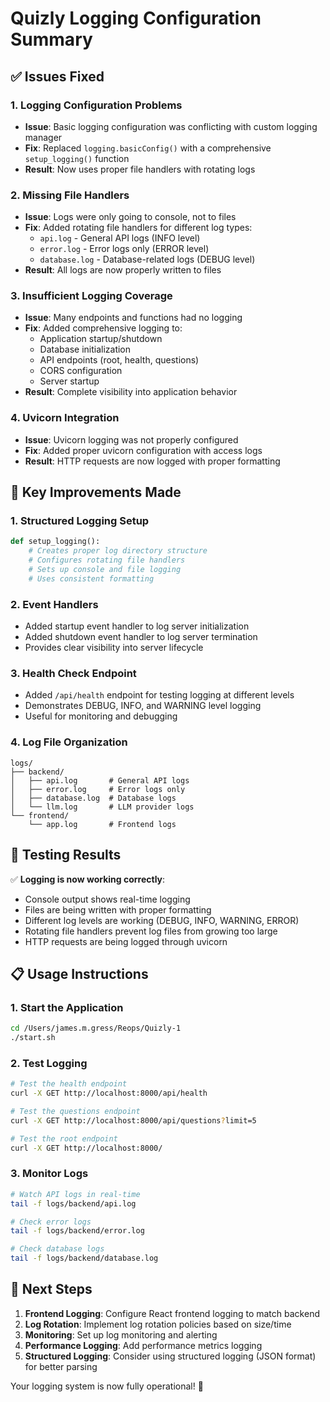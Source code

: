 # Quizly Logging Configuration Summary

## ✅ Issues Fixed

### 1. **Logging Configuration Problems**
- **Issue**: Basic logging configuration was conflicting with custom logging manager
- **Fix**: Replaced `logging.basicConfig()` with a comprehensive `setup_logging()` function
- **Result**: Now uses proper file handlers with rotating logs

### 2. **Missing File Handlers**
- **Issue**: Logs were only going to console, not to files
- **Fix**: Added rotating file handlers for different log types:
  - `api.log` - General API logs (INFO level)
  - `error.log` - Error logs only (ERROR level)
  - `database.log` - Database-related logs (DEBUG level)
- **Result**: All logs are now properly written to files

### 3. **Insufficient Logging Coverage**
- **Issue**: Many endpoints and functions had no logging
- **Fix**: Added comprehensive logging to:
  - Application startup/shutdown
  - Database initialization
  - API endpoints (root, health, questions)
  - CORS configuration
  - Server startup
- **Result**: Complete visibility into application behavior

### 4. **Uvicorn Integration**
- **Issue**: Uvicorn logging was not properly configured
- **Fix**: Added proper uvicorn configuration with access logs
- **Result**: HTTP requests are now logged with proper formatting

## 🔧 Key Improvements Made

### 1. **Structured Logging Setup**
```python
def setup_logging():
    # Creates proper log directory structure
    # Configures rotating file handlers
    # Sets up console and file logging
    # Uses consistent formatting
```

### 2. **Event Handlers**
- Added startup event handler to log server initialization
- Added shutdown event handler to log server termination
- Provides clear visibility into server lifecycle

### 3. **Health Check Endpoint**
- Added `/api/health` endpoint for testing logging at different levels
- Demonstrates DEBUG, INFO, and WARNING level logging
- Useful for monitoring and debugging

### 4. **Log File Organization**
```
logs/
├── backend/
│   ├── api.log       # General API logs
│   ├── error.log     # Error logs only
│   ├── database.log  # Database logs
│   └── llm.log       # LLM provider logs
└── frontend/
    └── app.log       # Frontend logs
```

## 🧪 Testing Results

✅ **Logging is now working correctly**:
- Console output shows real-time logging
- Files are being written with proper formatting
- Different log levels are working (DEBUG, INFO, WARNING, ERROR)
- Rotating file handlers prevent log files from growing too large
- HTTP requests are being logged through uvicorn

## 📋 Usage Instructions

### 1. **Start the Application**
```bash
cd /Users/james.m.gress/Reops/Quizly-1
./start.sh
```

### 2. **Test Logging**
```bash
# Test the health endpoint
curl -X GET http://localhost:8000/api/health

# Test the questions endpoint
curl -X GET http://localhost:8000/api/questions?limit=5

# Test the root endpoint
curl -X GET http://localhost:8000/
```

### 3. **Monitor Logs**
```bash
# Watch API logs in real-time
tail -f logs/backend/api.log

# Check error logs
tail -f logs/backend/error.log

# Check database logs
tail -f logs/backend/database.log
```

## 🚀 Next Steps

1. **Frontend Logging**: Configure React frontend logging to match backend
2. **Log Rotation**: Implement log rotation policies based on size/time
3. **Monitoring**: Set up log monitoring and alerting
4. **Performance Logging**: Add performance metrics logging
5. **Structured Logging**: Consider using structured logging (JSON format) for better parsing

Your logging system is now fully operational! 🎉
